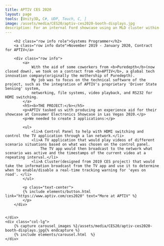 ```yaml
---
title: APTIV CES 2020
layout: page
tools: [Unity3D, C#, UDP, Touch, C, ]
image: /assets/media/CES20/aptiv-ces2020-booth-displays.jpg
description: For an internal Ford showcase using an MLD cluster within a Porsche Macan. 
---
```


<div class="row">
	<div class="col-sm">
	
		<h2 class="row info role">Systems Programmer</h2>
		<a class="row info date">November 2019 - January 2020, Contract for APTIV</a>
		
		<div class="row info">	
			<a>
				With the aid of some coworkers from <b>Puredepth</b>(now closed down), we took on a contract from <b>APTIV</b>, a global tech innovation company(originally the mothership of Puredepth).
				My job was to focus on the technical software of the project, such as the integration of APTIV's proprietary 'Driver State Sensing' system,
				networking, file systems, video playback, and RS232 for HDMI switching.
			</a>
			<h5><b>THE PROJECT:</b></h5>
			<p>APTIV tasked us with producing an experience aid for their showcase at Consumer Electronics Showcase in Las Vegas 2020.</p>
			<p>We needed to create 3 applications:</p>
			
			<ul>
				<li>A Control Panel to help with HDMI switching and control the TV application through a lan network.</li>
				<li>A TV application that would play videos of different scenario situations based on what was chosen on the control panel. 
					The TV app would then broadcast to the network what scenario was active and the timestamps of the current video at a repeating interval.</li>
				<li>A Cluster(designed from 2019 CES project) that would take the information broadcast from the TV app and use it to determine when to enable/disable a real-time tracking warning for 'eyes on road'. </li>
			</ul>
			
			<p class="text-center">
			{% include elements/button.html link="https://www.aptiv.com/ces2020" text="More at APTIV" %}
			</p>
		</div>
		
		
	</div>
	<div class="col-lg">
		{% capture carousel_images %}/assets/media/CES20/aptiv-ces2020-booth-displays.jpg{% endcapture %}
		{% include elements/carousel.html  %}
	</div>
</div>

<div class="row">
		
</div>